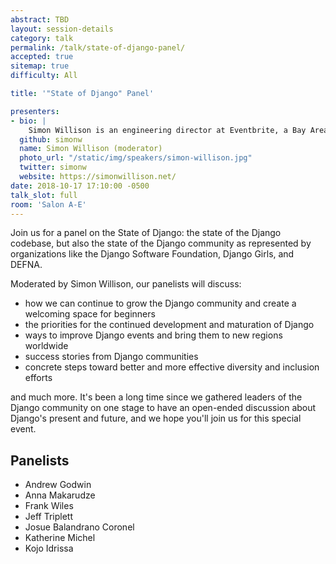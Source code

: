 ```yaml
---
abstract: TBD
layout: session-details
category: talk
permalink: /talk/state-of-django-panel/
accepted: true
sitemap: true
difficulty: All

title: '"State of Django" Panel'

presenters:
- bio: |
    Simon Willison is an engineering director at Eventbrite, a Bay Area ticketing company working to bring the world together through live experiences. Simon joined Eventbrite through their acquisition of Lanyrd, a Y Combinator funded company he co-founded in 2010. He is a co-creator of the Django Web Framework, and has been blogging about web development and programming since 2002 at https://simonwillison.net/
  github: simonw
  name: Simon Willison (moderator)
  photo_url: "/static/img/speakers/simon-willison.jpg"
  twitter: simonw
  website: https://simonwillison.net/
date: 2018-10-17 17:10:00 -0500
talk_slot: full
room: 'Salon A-E'
---
```

Join us for a panel on the State of Django: the state of the Django codebase, but also the state of the Django community as represented by organizations like the Django Software Foundation, Django Girls, and DEFNA.

Moderated by Simon Willison, our panelists will discuss:

-  how we can continue to grow the Django community and create a welcoming space for beginners
- the priorities for the continued development and maturation of Django
- ways to improve Django events and bring them to new regions worldwide
- success stories from Django communities
- concrete steps toward better and more effective diversity and inclusion efforts

and much more. It's been a long time since we gathered leaders of the Django community on one stage to have an open-ended discussion about Django's present and future, and we hope you'll join us for this special event.

## Panelists

- Andrew Godwin
- Anna Makarudze
- Frank Wiles
- Jeff Triplett
- Josue Balandrano Coronel
- Katherine Michel
- Kojo Idrissa
